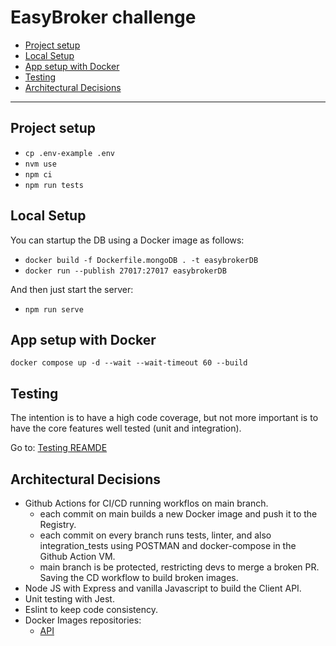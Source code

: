 # EasyBroker challenge

- [Project setup](#project-setup)
- [Local Setup](#local-setup)
- [App setup with Docker](#app-setup-with-docker)
- [Testing](#testing)
- [Architectural Decisions](#architectural-decisions)

---

## Project setup
- `cp .env-example .env`
- `nvm use`
- `npm ci`
- `npm run tests`

## Local Setup

You can startup the DB using a Docker image as follows:
* `docker build -f Dockerfile.mongoDB . -t easybrokerDB`
* `docker run --publish 27017:27017 easybrokerDB`  

And then just start the server:
* `npm run serve`

## App setup with Docker
`docker compose up -d --wait --wait-timeout 60 --build`

## Testing
The intention is to have a high code coverage, but not more important is to have the core features well tested (unit and integration).

Go to: [Testing REAMDE](https://github.com/GianFF/easybrokerschallenge-service/blob/main/test/README.MD)

## Architectural Decisions
* Github Actions for CI/CD running workflos on main branch.
  - each commit on main builds a new Docker image and push it to the Registry.
  - each commit on every branch runs tests, linter, and also integration_tests using POSTMAN and docker-compose in the Github Action VM.
  - main branch is be protected, restricting devs to merge a broken PR. Saving the CD workflow to build broken images.
* Node JS with Express and vanilla Javascript to build the Client API.
* Unit testing with Jest.
* Eslint to keep code consistency.
* Docker Images repositories:
  - [API](https://hub.docker.com/repository/docker/edymberg/easybrokerschallenge/general)
